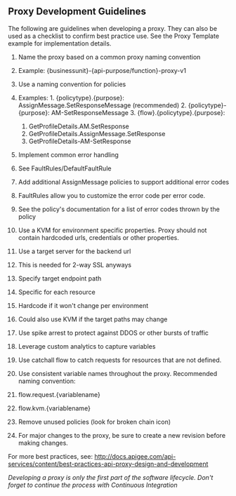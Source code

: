
## Proxy Development Guidelines

The following are guidelines when developing a proxy.  They can also be used as a checklist to confirm best practice use.  See the Proxy Template example for implementation details.


1. Name the proxy based on a common proxy naming convention
  1. Example: {businessunit}-{api-purpose/function}-proxy-v1

2. Use a naming convention for policies
  1. Examples:
    1. {policytype}.{purpose}: AssignMessage.SetResponseMessage (recommended)
    2. {policytype}-{purpose}: AM-SetResponseMessage
    3. {flow}.{policytype}.{purpose}: 
      1. GetProfileDetails.AM.SetResponse
      2. GetProfileDetails.AssignMessage.SetResponse
      3. GetProfileDetails-AM-SetResponse

3. Implement common error handling
  1. See FaultRules/DefaultFaultRule
  2. Add additional AssignMessage policies to support additional error codes
  3. FaultRules allow you to customize the error code per error code.
  4. See the policy's documentation for a list of error codes thrown by the policy

4. Use a KVM for environment specific properties.  Proxy should not contain hardcoded urls, credentials or other properties.

5. Use a target server for the backend url
  1. This is needed for 2-way SSL anyways

6. Specify target endpoint path
  1. Specific for each resource
  2. Hardcode if it won't change per environment
  3. Could also use KVM if the target paths may change

7. Use spike arrest to protect against DDOS or other bursts of traffic

8. Leverage custom analytics to capture variables

9. Use catchall flow to catch requests for resources that are not defined.

10. Use consistent variable names throughout the proxy.  Recommended naming convention:
  1. flow.request.{variablename}
  2. flow.kvm.{variablename}

11. Remove unused policies (look for broken chain icon)

12. For major changes to the proxy, be sure to create a new revision before making changes.  


For more best practices, see: <http://docs.apigee.com/api-services/content/best-practices-api-proxy-design-and-development>

*Developing a proxy is only the first part of the software lifecycle.  Don't forget to continue the process with Continuous Integration*


